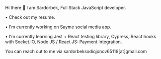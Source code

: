 Hi there 👋 I am Sardorbek, Full Stack JavaScript developer.

 •	Check out my resume.
 
 •	I'm currently working on Sayme social media app.
 
 •	I'm currently learning Jest + React testing library, Cypress, React hooks with Socket.IO, Node JS / React JS: Payment Integration.

You can reach out to me via sardorbeksodiqjonov65119[at]gmail.com
